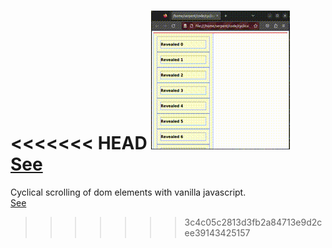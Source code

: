 <<<<<<< HEAD
![Vertical stack of elements scrolling in a cycle (head eats tail)](see.gif)  
[See](https://i-ght.github.io/cyclical_scrolling/codex.html)
=======
Cyclical scrolling of dom elements with vanilla javascript.  
[See](https://i-ght.github.io/cyclical_scrolling/codex.html)
>>>>>>> 3c4c05c2813d3fb2a84713e9d2cee39143425157
